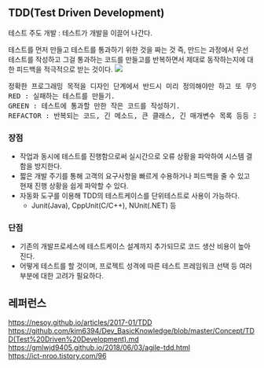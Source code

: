 ## TDD(Test Driven Development)
테스트 주도 개발 : 테스트가 개발을 이끌어 나간다.<br>

테스트를 먼저 만들고 테스트를 통과하기 위한 것을 짜는 것 즉, 만드는 과정에서 우선 테스트를 작성하고 그걸 통과하는 코드를 만들고를 반복하면서 제대로 동작하는지에 대한 피드백을 적극적으로 받는 것이다.
<img src="https://user-images.githubusercontent.com/47962660/66155743-437a1f00-e65b-11e9-81e1-dc983ccb56e7.gif"/>
<pre>
정확한 프로그래밍 목적을 디자인 단계에서 반드시 미리 정의해야만 하고 또 무엇을 미리 정의해야한다.
RED : 실패하는 테스트를 만들기.
GREEN : 테스트에 통과할 만한 작은 코드를 작성하기.
REFACTOR : 반복되는 코드, 긴 메소드, 큰 클래스, 긴 매개변수 목록 등등 코드를 좀 더 효율적으로 바꾸기.
</pre>
<h3>장점</h3>
<ul>
  <li>작업과 동시에 테스트를 진행함으로써 실시간으로 오류 상황을 파악하여 시스템 결함을 방지한다.</li>
  <li>짧은 개발 주기를 통해 고객의 요구사항을 빠르게 수용하거나 피드백을 줄 수 있고 현재 진행 상황을 쉽게 파악할 수 있다.</li>
  <li>
    자동화 도구를 이용해 TDD의 테스트케이스를 단위테스트로 사용이 가능하다.
    <ul>
      <li>Junit(Java), CppUnit(C/C++), NUnit(.NET) 등</li>
    </ul>
  </li>
</ul>
<h3>단점</h3>
<ul>
  <li>기존의 개발프로세스에 테스트케이스 설계까지 추가되므로 코드 생산 비용이 높아진다.</li>
  <li>어떻게 테스트를 할 것이며, 프로젝트 성격에 따른 테스트 프레임워크 선택 등 여러 부분에 대한 고려가 필요하다.</li>
</ul>

## 레퍼런스
https://nesoy.github.io/articles/2017-01/TDD
https://github.com/kim6394/Dev_BasicKnowledge/blob/master/Concept/TDD(Test%20Driven%20Development).md
https://gmlwjd9405.github.io/2018/06/03/agile-tdd.html<br>
https://ict-nroo.tistory.com/96
